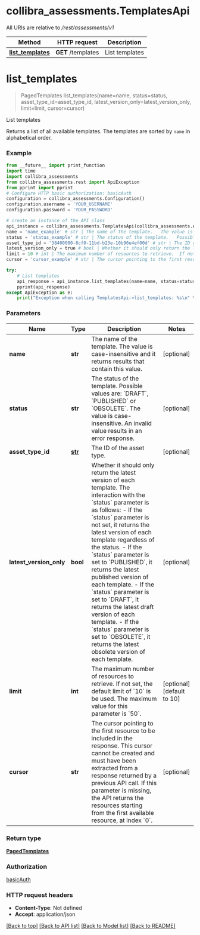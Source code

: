 # collibra_assessments.TemplatesApi

All URIs are relative to */rest/assessments/v1*

Method | HTTP request | Description
------------- | ------------- | -------------
[**list_templates**](TemplatesApi.md#list_templates) | **GET** /templates | List templates

# **list_templates**
> PagedTemplates list_templates(name=name, status=status, asset_type_id=asset_type_id, latest_version_only=latest_version_only, limit=limit, cursor=cursor)

List templates

Returns a list of all available templates. The templates are sorted by `name` in alphabetical order.

### Example
```python
from __future__ import print_function
import time
import collibra_assessments
from collibra_assessments.rest import ApiException
from pprint import pprint
# Configure HTTP basic authorization: basicAuth
configuration = collibra_assessments.Configuration()
configuration.username = 'YOUR_USERNAME'
configuration.password = 'YOUR_PASSWORD'

# create an instance of the API class
api_instance = collibra_assessments.TemplatesApi(collibra_assessments.ApiClient(configuration))
name = 'name_example' # str | The name of the template.   The value is case-insensitive and it returns results that contain this value.  (optional)
status = 'status_example' # str | The status of the template.   Possible values are: `DRAFT`, `PUBLISHED` or `OBSOLETE`. The value is case-insensitive. An invalid value results in an error response.  (optional)
asset_type_id = '38400000-8cf0-11bd-b23e-10b96e4ef00d' # str | The ID of the asset type. (optional)
latest_version_only = true # bool | Whether it should only return the latest version of each template. The interaction with the `status` parameter is as follows: - If the `status` parameter is not set, it returns the latest version of each template regardless of the status. - If the `status` parameter is set to `PUBLISHED`, it returns the latest published version of each template. - If the `status` parameter is set to `DRAFT`, it returns the latest draft version of each template. - If the `status` parameter is set to `OBSOLETE`, it returns the latest obsolete version of each template.  (optional)
limit = 10 # int | The maximum number of resources to retrieve.  If not set, the default limit of `10` is be used. The maximum value for this parameter is `50`.  (optional) (default to 10)
cursor = 'cursor_example' # str | The cursor pointing to the first resource to be included in the response. This cursor cannot be created and must have been extracted from a response returned by a previous API call.  If this parameter is missing, the API returns the resources starting from the first available resource, at index `0`.  (optional)

try:
    # List templates
    api_response = api_instance.list_templates(name=name, status=status, asset_type_id=asset_type_id, latest_version_only=latest_version_only, limit=limit, cursor=cursor)
    pprint(api_response)
except ApiException as e:
    print("Exception when calling TemplatesApi->list_templates: %s\n" % e)
```

### Parameters

Name | Type | Description  | Notes
------------- | ------------- | ------------- | -------------
 **name** | **str**| The name of the template.   The value is case-insensitive and it returns results that contain this value.  | [optional] 
 **status** | **str**| The status of the template.   Possible values are: &#x60;DRAFT&#x60;, &#x60;PUBLISHED&#x60; or &#x60;OBSOLETE&#x60;. The value is case-insensitive. An invalid value results in an error response.  | [optional] 
 **asset_type_id** | [**str**](.md)| The ID of the asset type. | [optional] 
 **latest_version_only** | **bool**| Whether it should only return the latest version of each template. The interaction with the &#x60;status&#x60; parameter is as follows: - If the &#x60;status&#x60; parameter is not set, it returns the latest version of each template regardless of the status. - If the &#x60;status&#x60; parameter is set to &#x60;PUBLISHED&#x60;, it returns the latest published version of each template. - If the &#x60;status&#x60; parameter is set to &#x60;DRAFT&#x60;, it returns the latest draft version of each template. - If the &#x60;status&#x60; parameter is set to &#x60;OBSOLETE&#x60;, it returns the latest obsolete version of each template.  | [optional] 
 **limit** | **int**| The maximum number of resources to retrieve.  If not set, the default limit of &#x60;10&#x60; is be used. The maximum value for this parameter is &#x60;50&#x60;.  | [optional] [default to 10]
 **cursor** | **str**| The cursor pointing to the first resource to be included in the response. This cursor cannot be created and must have been extracted from a response returned by a previous API call.  If this parameter is missing, the API returns the resources starting from the first available resource, at index &#x60;0&#x60;.  | [optional] 

### Return type

[**PagedTemplates**](PagedTemplates.md)

### Authorization

[basicAuth](../README.md#basicAuth)

### HTTP request headers

 - **Content-Type**: Not defined
 - **Accept**: application/json

[[Back to top]](#) [[Back to API list]](../README.md#documentation-for-api-endpoints) [[Back to Model list]](../README.md#documentation-for-models) [[Back to README]](../README.md)

